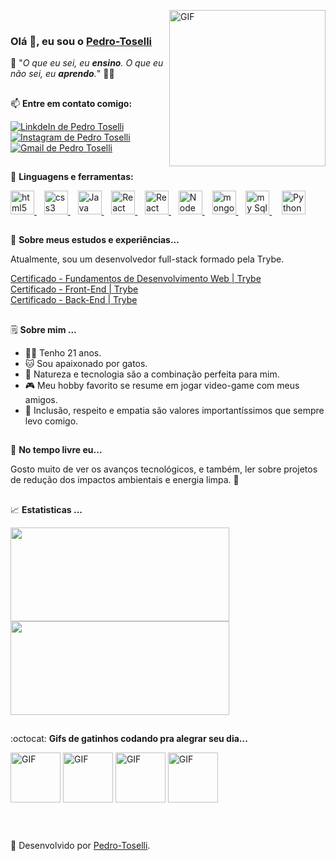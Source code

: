 <img align="right" alt="GIF" src="https://media.giphy.com/media/KzJkzjggfGN5Py6nkT/giphy.gif" width="250px"> <br>

<div id="title">
  <h3><strong>Olá 👋, eu sou o 
    <a target"_blank" href="https://github.com/Pedro-Toselli" rel="nofollow" style={"color: rgb(0,0,0);"}>
       Pedro-Toselli
     </a>
    </strong></h3>
<!--   <p> 🚀 Um dev júnior engajado, que ama aprender e ensinar !!! 😄 </p> -->
  <p> 🚀 "<em>O que eu sei, eu <strong>ensino</strong>. O que eu não sei, eu <strong>aprendo</strong>.</em>" 🧑‍🚀</p> 
</div>

##

<div id="social">
  <p>📫 <strong>Entre em contato comigo:</strong></p>
  <a target="_blank" href="https://www.linkedin.com/in/pedrotoselli/" rel="nofollow">
   <img alt="LinkdeIn de Pedro Toselli" src="https://img.shields.io/badge/LinkedIn-0077B5?style=for-the-badge&logo=linkedin&logoColor=white">
  </a>
  <a target="_blank" href="https://www.instagram.com/phtoselli/" rel="nofollow">
   <img alt="Instagram de Pedro Toselli" src="https://img.shields.io/badge/Instagram-E4405F?style=for-the-badge&logo=instagram&logoColor=white">
  </a>
  <a href="mailto:phtoselli@gmail.com?Subject=Título%20da%20mensagem">
    <img alt="Gmail de Pedro Toselli" src="https://img.shields.io/badge/Gmail-D14836?style=for-the-badge&logo=gmail&logoColor=white">
  </a>
  <!--
  <a target="_blank" href="https://github.com/Pedro-Toselli" rel="nofollow">
    <img alt="Github de Pedro Toselli" src="https://img.shields.io/badge/GitHub-100000?style=for-the-badge&logo=github&logoColor=white">
  </a>
  -->
</div>

##

<div id="tools">
  <p>🔧 <strong>Linguagens e ferramentas:</strong></p>
  <p>
  <a target="_blank" href="https://www.w3schools.com/tags/default.asp" rel="nofollow">
    <img alt="html5" width="38px" src="https://cdn.jsdelivr.net/gh/devicons/devicon/icons/html5/html5-plain.svg" />
  </a>
    &nbsp;&nbsp;
  <a target="_blank" href="https://www.w3schools.com/cssref/default.asp" rel="nofollow">
    <img alt="css3" width="38px" src="https://cdn.jsdelivr.net/gh/devicons/devicon/icons/css3/css3-plain.svg" />
  </a>
    &nbsp;&nbsp;
  <a target="_blank" href="https://www.w3schools.com/jsref/default.asp" rel="nofollow">
    <img alt="Java script" width="38px" src="https://cdn.jsdelivr.net/gh/devicons/devicon/icons/javascript/javascript-plain.svg" />
  </a>
    &nbsp;&nbsp;
  <a target="_blank" href="https://pt-br.reactjs.org/docs/getting-started.html" rel="nofollow">
    <img alt="React" width="38px" src="https://cdn.jsdelivr.net/gh/devicons/devicon/icons/react/react-original.svg" />
  </a>
    &nbsp;&nbsp;
  <a target="_blank" href="https://nextjs.org/docs/getting-started" rel="nofollow">
     <img alt="React" width="38px" src="https://cdn.jsdelivr.net/gh/devicons/devicon/icons/nextjs/nextjs-original.svg" />
   </a>
    &nbsp;&nbsp;
    <a target="_blank" href="https://nodejs.org/pt-br/docs/" rel="nofollow">
    <img alt="Node js" width="38px" src="https://cdn.jsdelivr.net/gh/devicons/devicon/icons/nodejs/nodejs-plain.svg" />
  </a>
    &nbsp;&nbsp;
  <a target="_blank" href="https://docs.mongodb.com/" rel="nofollow">
    <img alt="mongo db" width="38px" src="https://cdn.jsdelivr.net/gh/devicons/devicon/icons/mongodb/mongodb-plain.svg" />
  </a>
    &nbsp;&nbsp;
    <a target="_blank" href="https://dev.mysql.com/doc/" rel="nofollow">
      <img alt="my Sql" width="38px" src="https://cdn.jsdelivr.net/gh/devicons/devicon/icons/mysql/mysql-plain.svg" />
    </a>
    &nbsp;&nbsp;&nbsp;
    <a target="_blank" href="https://docs.python.org/" rel="nofollow">
      <img alt="Python" width="38px" src="https://cdn.jsdelivr.net/gh/devicons/devicon/icons/python/python-original.svg" />
    </a>
  </p>
  
</div>

##

<div id="study">
  <p>📖 <strong>Sobre meus estudos e experiências...</strong></P>
  <p> Atualmente, sou um desenvolvedor full-stack formado pela Trybe. </p>
  <a target="_blank" href="https://drive.google.com/file/d/1jqwhwBGEGNBbbssT0z1MVhi2lSXfHsLy/view?usp=sharing">
    Certificado - Fundamentos de Desenvolvimento Web | Trybe
  </a>
  
  <br>
  
  <a target="_blank" href="https://drive.google.com/file/d/19ty_SJgSrI8rjslw6_H1C1p9erkUbYoF/view?usp=sharing">
    Certificado - Front-End | Trybe
  </a>
  
  <br>
  
  <a target="_blank" href="https://drive.google.com/file/d/1Rkw6sEysBuTr6noqX2pScfXxSeTiZ8ch/view?usp=sharing">
    Certificado - Back-End | Trybe
  </a>
  
  
  
  
</div>

##

<div id="about">
  <p>🗒️ <strong>Sobre mim ...</strong></p>
  <ul>
    <li>🙇‍♂️  Tenho 21 anos. </li>
    <li>🐱  Sou apaixonado por gatos. </li>
    <li>🍃  Natureza e tecnologia são a combinação perfeita para mim. </li>
    <li>🎮  Meu hobby favorito se resume em jogar video-game com meus amigos. </li>
    <li>💁  Inclusão, respeito e empatia são valores importantíssimos que sempre levo comigo.</li>
  </ul>
</div>

##

<div id="hobbye">
  <p>🍏  <strong>No tempo livre eu...</strong></p>
  <p>Gosto muito de ver os avanços tecnológicos, e também, ler sobre projetos de redução dos impactos ambientais e energia limpa. 🌲</p>
</div>

<!-- 
<div id="projects">
  <p>🎨 <strong>Meus projetos...</strong></p>
  <p>[Em manutenção]</p>
</div> 
-->

##

<p>📈 <strong>Estatisticas ...</strong></p>
  
<!--
![Anurag's GitHub stats](https://github-readme-stats.vercel.app/api?username=Pedro-Toselli&show_icons=true&theme=dracula)
[![Top Langs](https://github-readme-stats.vercel.app/api/top-langs/?username=Pedro-Toselli&layout=compact&theme=dracula)](https://github.com/Pedro-Toselli/github-readme-stats)
-->

<a href="https://github.com/anuraghazra/github-readme-stats">
  <img align="center" src="https://github-readme-stats.vercel.app/api?username=Pedro-Toselli&show_icons=true&theme=dracula" width="350px" height="150px" />
</a>
<a href="https://github.com/anuraghazra/convoychat">
  <img align="center" src="https://github-readme-stats.vercel.app/api/top-langs/?username=Pedro-Toselli&layout=compact&theme=dracula" width="350px" height="150px" />
</a>


##


<div id="cat-gifs">
  <p> :octocat: <strong>Gifs de gatinhos codando pra alegrar seu dia...</strong></p>
  <p>
    <img align="center" alt="GIF" src="https://media.giphy.com/media/LWJ7cKyiWPCnVyuAhT/giphy.gif" width="80px">
    <img align="center" alt="GIF" src="https://media.giphy.com/media/maNB0qAiRVAty/giphy.gif" width="80px">
    <img align="center" alt="GIF" src="https://media.giphy.com/media/unQ3IJU2RG7DO/giphy.gif" width="80px">
    <img align="center" alt="GIF" src="https://media.giphy.com/media/905GG7MjDw61q/giphy.gif" width="80px">
  </p>
</div>

<br>

##
<!-- Olá Pessoa desenvolvedora, tudo bem ? ESPERO QUE SIM! CASO QUEIRA UTILIZAR ESSE TEMPLATE, FAVOR NÃO APAGAR A REFERÊNCIA ABAIXO <3 abraços -->
<div id="footer">
  🥇 Desenvolvido por <a href="https://github.com/Pedro-Toselli" >Pedro-Toselli</a>.
</div>

##
